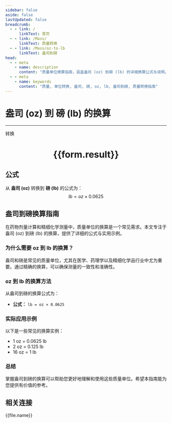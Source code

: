 ```yaml
---
sidebar: false
aside: false
lastUpdated: false
breadcrumb:
  - - link: /
      linkText: 首页
  - - link: /Mass/
      linkText: 质量转换
  - - link: /Mass/oz-to-lb
      linkText: 盎司到磅
head:
  - - meta
    - name: description
      content: "质量单位换算指南，涵盖盎司 (oz) 到磅 (lb) 的详细换算公式与说明。"
  - - meta
    - name: keywords
      content: "质量, 单位转换, 盎司, 磅, oz, lb, 盎司到磅, 质量转换指南"
---
```

# 盎司 (oz) 到 磅 (lb) 的换算
---
<script setup>
import { onMounted, reactive, inject, ref } from 'vue'
import { NButton, NForm, NFormItem, NInput, NInputNumber, NSelect, NCard, useMessage,NGrid ,NGi } from 'naive-ui'
import { defineClientComponent } from 'vitepress'
import { Mass } from '../../files';

const convert = inject('convert')

const form = reactive({
  number: null,
  result: '',
})

const convertHandler = () => {
  if (form.number !== null && !isNaN(form.number)) {
    const convertedValue = parseFloat(form.number) * 0.0625
    form.result = `${form.number}oz = ${convertedValue.toFixed(4)}lb`
  } else {
    form.result = '请输入有效的数值。'
  }
}
</script>

<n-form size="large" :model="form">
  <n-form-item label="盎司 (oz)">
    <n-input-number v-model:value="form.number" placeholder="输入盎司" style="width: 100%" />
  </n-form-item>
  <n-form-item>
    <n-button type="primary" @click="convertHandler" block>转换</n-button>
  </n-form-item>
</n-form>

<n-card  embedded :bordered="false" hoverable>
  <div  style="text-align:center">
    <h1>{{form.result}}</h1>
  </div>
</n-card>

## 公式

从 **盎司 (oz)** 转换到 **磅 (lb)** 的公式为：
$$ lb = oz \times 0.0625 $$

## 盎司到磅换算指南

在药物剂量计算和精细化学测量中，质量单位的换算是一个常见需求。本文专注于盎司 (oz) 到磅 (lb) 的换算，提供了详细的公式与实用示例。

### 为什么需要 oz 到 lb 的换算？

盎司和磅是常见的质量单位，尤其在医学、药理学以及精细化学品行业中尤为重要。通过精确的换算，可以确保测量的一致性和准确性。

### oz 到 lb 的换算方法

从盎司到磅的换算公式为：

- **公式：** `lb = oz × 0.0625`

### 实际应用示例

以下是一些常见的换算实例：

- 1 oz = 0.0625 lb
- 2 oz = 0.125 lb
- 16 oz = 1 lb

### 总结

掌握盎司到磅的换算可以帮助您更好地理解和使用这些质量单位。希望本指南能为您提供有价值的参考。

## 相关连接
<n-grid x-gap="12" :cols="4">
  <n-gi v-for="(file, index) in Mass" :key="index">
    <n-button
      text
      tag="a"
      :href="file.path"
      type="primary"
    >
      {{file.name}}
    </n-button>
  </n-gi>
</n-grid>